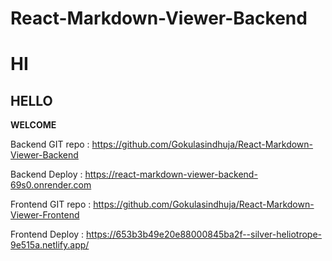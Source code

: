 # React-Markdown-Viewer-Backend

# HI
## HELLO
**WELCOME**

Backend GIT repo : https://github.com/Gokulasindhuja/React-Markdown-Viewer-Backend

Backend Deploy : https://react-markdown-viewer-backend-69s0.onrender.com

Frontend GIT repo : https://github.com/Gokulasindhuja/React-Markdown-Viewer-Frontend

Frontend Deploy : https://653b3b49e20e88000845ba2f--silver-heliotrope-9e515a.netlify.app/
